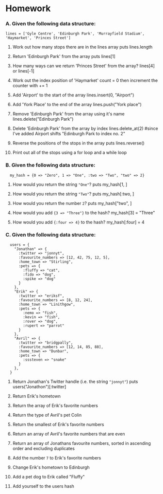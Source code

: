# Homework

### A. Given the following data structure:

```
lines = ['Gyle Centre', 'Edinburgh Park', 'Murrayfield Stadium', 'Haymarket', 'Princes Street']
```

1. Work out how many stops there are in the lines array
puts lines.length

2. Return 'Edinburgh Park' from the array
puts lines[1]

3. How many ways can we return 'Princes Street' from the array?
lines[4]
or
lines[-1]

4. Work out the index position of 'Haymarket' 
count = 0
then increment the counter with += 1

5. Add 'Airport' to the start of the array 
lines.insert(0, "Airport")

6. Add 'York Place' to the end of the array
lines.push("York place")

7. Remove 'Edinburgh Park' from the array using it's name 
lines.delete("Edinburgh Park")

8. Delete 'Edinburgh Park' from the array by index
lines.delete_at(2) #since I've added Airport shifts "Edinburgh Park to index no. 2"

9. Reverse the positions of the stops in the array
puts lines.reverse()

10. Print out all of the stops using a for loop and a while loop


### B. Given the following data structure:

```
  my_hash = {0 => "Zero", 1 => "One", :two => "Two", "two" => 2}
```

1. How would you return the string `"One"`?
puts my_hash[1, ]

2. How would you return the string `"Two"`?
puts my_hash[:two, ]


3. How would you return the number `2`?
puts my_hash["two", ]


4. How would you add `{3 => "Three"}` to the hash?
my_hash[3] = "Three" 

5. How would you add `{:four => 4}` to the hash? 
my_hash[:four] = 4

### C. Given the following data structure:

```
  users = {
    "Jonathan" => {
      :twitter => "jonnyt",
      :favourite_numbers => [12, 42, 75, 12, 5],
      :home_town => "Stirling",
      :pets => {
        :fluffy => "cat",
        :fido => "dog",
        :spike => "dog"
      }
    },
    "Erik" => {
      :twitter => "eriksf",
      :favourite_numbers => [8, 12, 24],
      :home_town => "Linithgow",
      :pets => {
        :nemo => "fish",
        :kevin => "fish",
        :rover => "dog",
        :rupert => "parrot"
      }
    },
    "Avril" => {
      :twitter => "bridgpally",
      :favourite_numbers => [12, 14, 85, 88],
      :home_town => "Dunbar",
      :pets => {
        :sssteven => "snake"
      }
    },
  }
```

1. Return Jonathan's Twitter handle (i.e. the string `"jonnyt"`)
puts users("Jonathon")[:twitter]

2. Return Erik's hometown 

3. Return the array of Erik's favorite numbers

4. Return the type of Avril's pet Colin

5. Return the smallest of Erik's favorite numbers

6. Return an array of Avril's favorite numbers that are even 

7. Return an array of Jonathans favourite numbers, sorted in ascending order and excluding duplicates

8. Add the number `7` to Erik's favorite numbers

9. Change Erik's hometown to Edinburgh

10. Add a pet dog to Erik called "Fluffy"

11. Add yourself to the users hash



